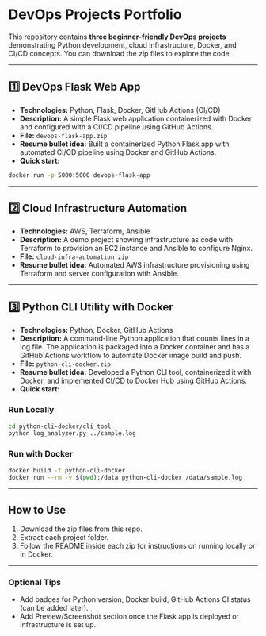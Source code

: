 # DevOps Projects Portfolio

This repository contains **three beginner-friendly DevOps projects** demonstrating Python development, cloud infrastructure, Docker, and CI/CD concepts. You can download the zip files to explore the code.

---

## 1️⃣ DevOps Flask Web App

* **Technologies:** Python, Flask, Docker, GitHub Actions (CI/CD)
* **Description:** A simple Flask web application containerized with Docker and configured with a CI/CD pipeline using GitHub Actions.
* **File:** `devops-flask-app.zip`
* **Resume bullet idea:** Built a containerized Python Flask app with automated CI/CD pipeline using Docker and GitHub Actions.
* **Quick start:**

```bash
docker run -p 5000:5000 devops-flask-app
```

---

## 2️⃣ Cloud Infrastructure Automation

* **Technologies:** AWS, Terraform, Ansible
* **Description:** A demo project showing infrastructure as code with Terraform to provision an EC2 instance and Ansible to configure Nginx.
* **File:** `cloud-infra-automation.zip`
* **Resume bullet idea:** Automated AWS infrastructure provisioning using Terraform and server configuration with Ansible.

---

## 3️⃣ Python CLI Utility with Docker

* **Technologies:** Python, Docker, GitHub Actions
* **Description:** A command-line Python application that counts lines in a log file. The application is packaged into a Docker container and has a GitHub Actions workflow to automate Docker image build and push.
* **File:** `python-cli-docker.zip`
* **Resume bullet idea:** Developed a Python CLI tool, containerized it with Docker, and implemented CI/CD to Docker Hub using GitHub Actions.
* **Quick start:**

### Run Locally

```bash
cd python-cli-docker/cli_tool
python log_analyzer.py ../sample.log
```

### Run with Docker

```bash
docker build -t python-cli-docker .
docker run --rm -v $(pwd):/data python-cli-docker /data/sample.log
```

---

## How to Use

1. Download the zip files from this repo.
2. Extract each project folder.
3. Follow the README inside each zip for instructions on running locally or in Docker.

---

### Optional Tips

* Add badges for Python version, Docker build, GitHub Actions CI status (can be added later).
* Add Preview/Screenshot section once the Flask app is deployed or infrastructure is set up.
